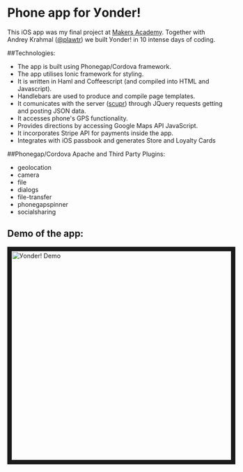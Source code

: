 Phone app for Уonder!
================

This iOS app was my final project at [Makers Academy]. 
Together with Andrey Krahmal ([@plawtr]) we built Уonder! in 10 intense days of coding.

##Technologies:
- The app is built using Phonegap/Cordova framework. 
- The app utilises Ionic framework for styling.
- It is written in Haml and Coffeescript (and compiled into HTML and Javascript).
- Handlebars are used to produce and compile page templates.
- It comunicates with the server ([scupr]) through JQuery requests getting and posting JSON data.
- It accesses phone's GPS functionality.
- Provides directions by accessing Google Maps API JavaScript.
- It incorporates Stripe API for payments inside the app.
- Integrates with iOS passbook and generates Store and Loyalty Cards

##Phonegap/Cordova Apache and Third Party Plugins:
- geolocation 
- camera
- file
- dialogs
- file-transfer
- phonegapspinner
- socialsharing

Demo of the app:
-----------------


<a href="http://youtu.be/vtuT9pRy1ZQ" target="_blank"><img src="http://img.youtube.com/vi/vtuT9pRy1ZQ/0.jpg" 
alt="Уonder! Demo" width="640" height="480" border="10" /></a>

[@plawtr]: https://github.com/plawtr
[scupr]: https://github.com/Berta-G/scupr
[Makers Academy]: http://www.makersacademy.com/
